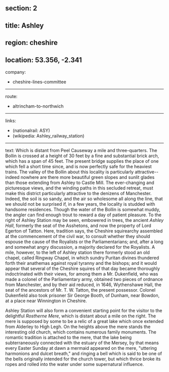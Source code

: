 section: 2
----
title: Ashley
----
region: cheshire
----
location: 53.356, -2.341
----
company:
- cheshire-lines-committee
----
route:
- altrincham-to-northwich
----
links:
- (nationalrail: ASY)
- (wikipedia: Ashley_railway_station)
----
text: Which is distant from Peel Causeway a mile and three-quarters. The Bollin is crossed at a height of 30 feet by a fine and substantial brick arch, which has a span of 45 feet. The present bridge supplies the place of one which fell a short time since, and is now perfectly safe for the heaviest trains. The valley of the Bollin about this locality is particularly attractive--indeed nowhere are there more beautiful green slopes and sunlit glades than those extending from Ashley to Castle Mill. The ever-changing and picturesque views, and the winding paths in this secluded retreat, must make this district particularly attractive to the denizens of Manchester. Indeed, the soil is so sandy, and the air so wholesome all along the line, that we should not be surprised if, in a few years, the locality is studded with handsome residences. Though the water of the Bollin is somewhat muddy, the angler can find enough trout to reward a day of patient pleasure. To the right of Ashley Station may be seen, embowered in trees, the ancient *Ashley Hall*, formerly the seat of the Asshetons, and now the property of Lord Egerton of Tatton. Here, tradition says, the Cheshire squirearchy assembled at the commencement of the civil war, to consult whether they should espouse the cause of the Royalists or the Parliamentarians; and, after a long and somewhat angry discussion, a majority declared for the Royalists. A mile, however, to the left of Ashley station there formerly stood an old chapel, called Ringway Chapel, in which sundry Puritan divines thundered forth their anathemas against royal tyranny and the bishops; and it would appear that several of the Cheshire squires of that day became thoroughly indoctrinated with their views, for among them a Mr. Dukenfield, who was made a colonel of the Parliamentary army, obtained two pieces of ordnance from Manchester, and by their aid reduced, in 1646, Wythenshawe Hall, the seat of the ancestors of Mr. T. W. Tatton, the present possessor. Colonel Dukenfield also took prisoner Sir George Booth, of Dunham, near Bowdon, at a place near Winnington in Cheshire.

Ashley Station will also form a convenient starting point for the visitor to the delightful *Rostherne Mere*, which is distant about a mile on the right. The mere is supposed by some to be a relic of a great lake which once extended from Alderley to High Legh. On the heights above the mere stands the interesting old church, which contains numerous family monuments. The romantic tradition is attached to the mere, that the lake being subterraneously connected with the estuary of the Mersey, by that means every Easter Sunday at dawn a mermaid appeared on the mere, "uttering harmonions and dulcet breath," and ringing a bell which is said to be one of the bells originally intended for the church tower, but which thrice broke its ropes and rolled into the water under some supernatural influence.
